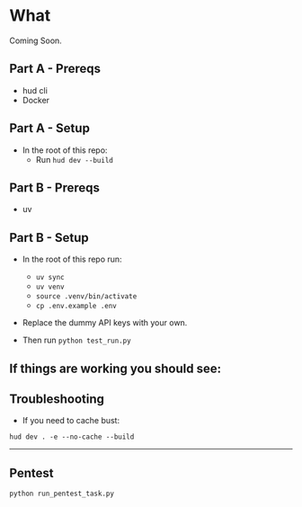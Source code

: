 # What
Coming Soon.

## Part A - Prereqs
- hud cli
- Docker


## Part A - Setup
- In the root of this repo:
    - Run `hud dev --build`

## Part B - Prereqs
- uv

## Part B - Setup
- In the root of this repo run: 
    - `uv sync`
    - `uv venv`
    - `source .venv/bin/activate`
    - `cp .env.example .env`

- Replace the dummy API keys with your own.

- Then run `python test_run.py`

## If things are working you should see:

## Troubleshooting
- If you need to cache bust:
```
hud dev . -e --no-cache --build
```

---

## Pentest
`python run_pentest_task.py`